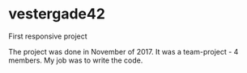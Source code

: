 # vestergade42
First responsive project

The project was done in November of 2017. 
It was a team-project - 4 members. 
My job was to write the code.
